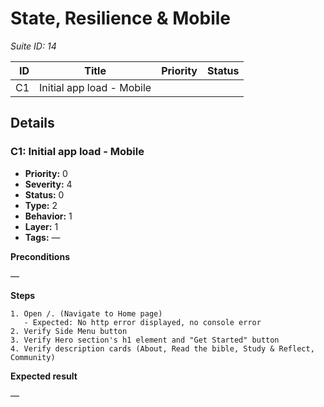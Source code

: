 # State, Resilience & Mobile

_Suite ID: 14_

| ID | Title | Priority | Status |
|---:|-------|---------|--------|
| C1 | Initial app load - Mobile |  |  |

## Details
### C1: Initial app load - Mobile

- **Priority:** 0
- **Severity:** 4
- **Status:** 0
- **Type:** 2
- **Behavior:** 1
- **Layer:** 1
- **Tags:** —

**Preconditions**

—

**Steps**

```
1. Open /. (Navigate to Home page)
   - Expected: No http error displayed, no console error
2. Verify Side Menu button
3. Verify Hero section's h1 element and "Get Started" button
4. Verify description cards (About, Read the bible, Study & Reflect, Community)
```

**Expected result**

—
